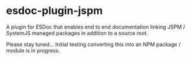 # esdoc-plugin-jspm
A plugin for ESDoc that enables end to end documentation linking JSPM / SystemJS managed packages in addition to a source root. 

Please stay tuned... Initial testing converting this into an NPM package / module is in progress. 
